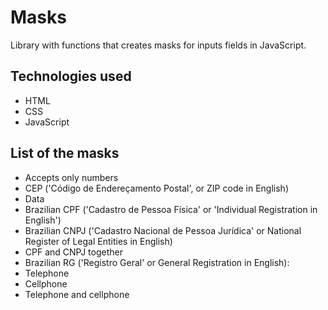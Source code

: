 # Masks

Library with functions that creates masks for inputs fields in JavaScript.

## Technologies used

- HTML
- CSS
- JavaScript

## List of the masks

- Accepts only numbers
- CEP ('Código de Endereçamento Postal', or ZIP code in English)
- Data
- Brazilian CPF ('Cadastro de Pessoa Física' or 'Individual Registration in English') 
- Brazilian CNPJ ('Cadastro Nacional de Pessoa Jurídica' or National Register of Legal Entities in English)
- CPF and CNPJ together
- Brazilian RG ('Registro Geral' or General Registration in English):  
- Telephone
- Cellphone
- Telephone and cellphone
